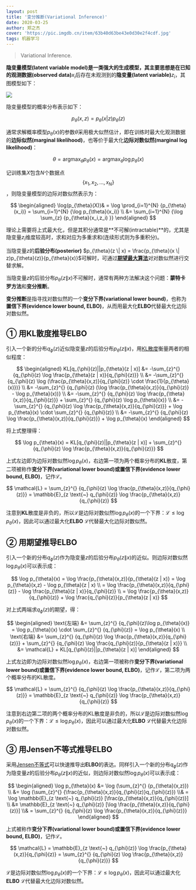 ```yaml
---
layout: post
title: '变分推断(Variational Inference)'
date: 2020-03-25
author: 郑之杰
cover: 'https://pic.imgdb.cn/item/63b40d63be43e0d30e2f4cdf.jpg'
tags: 机器学习
---
```


> Variational Inference.

**隐变量模型(latent variable model)**是一类强大的生成模型，其主要思想是在已知的**观测数据(observed data)**$x_i$后存在未观测到的**隐变量(latent variable)**$z_i$，其图模型如下：

![](http://adamlineberry.ai/images/vae/graphical-model.png)

隐变量模型的概率分布表示如下：

$$ p_{\theta}(x,z) = p_{\theta}(x | z)p_{\theta}(z) $$

通常求解概率模型$p_{\theta}(x)$的参数$\theta$采用极大似然估计，即在训练时最大化观测数据的**边际似然(marginal likelihood)**，也等价于最大化**边际对数似然(marginal log likelihood)**：

$$ \theta = \mathop{\arg \max}_{\theta} p_{\theta}(x) = \mathop{\arg \max}_{\theta} \log p_{\theta}(x) $$

记训练集$X$包含$N$个数据点$$\{x_1,x_2,...,x_N\}$$，则隐变量模型的边际对数似然表示为：

$$ \begin{aligned} \log(p_{\theta}(X))& = \log \prod_{i=1}^{N} {p_{\theta}(x_i)} = \sum_{i=1}^{N} {\log p_{\theta}(x_i)} \\ &= \sum_{i=1}^{N} {\log \sum_{z} {p_{\theta}(x_i,z_i) }} \end{aligned} $$

理论上需要将上式最大化，但是其积分通常是**不可解(intractable)**的，尤其是隐变量$z_i$维度较高时，求和对应为多重求和(连续形式则为多重积分)。

当隐变量$z$的**后验分布(posterior)** $p_{\theta}(z \| x) = \frac{p_{\theta}(x \| z)p_{\theta}(z)}{p_{\theta}(x)}$可解时，可通过[**期望最大算法**](https://0809zheng.github.io/2020/03/26/expectation-maximization.html)对对数似然进行交替求解。

当隐变量$z$的后验分布$p_{\theta}(z \| x)$不可解时，通常有两种方法解决这个问题：**蒙特卡罗方法**和**变分推断**。

**变分推断**是指寻找对数似然的一个**变分下界(variational lower bound)**，也称为**置信下界(evidence lower bound, ELBO)**，从而用最大化**ELBO**代替最大化边际对数似然。

## ① 用KL散度推导ELBO
引入一个新的分布$q_{\phi}(z)$近似隐变量$z$的后验分布$p_{\theta}(z \| x)$，用[KL散度](https://0809zheng.github.io/2020/02/03/kld.html)衡量两者的相似程度：

$$ \begin{aligned} KL[q_{\phi}(z)||p_{\theta}(z | x)] &= -\sum_{z}^{} {q_{\phi}(z) \log \frac{p_{\theta}(z | x)}{q_{\phi}(z)}} \\ &= -\sum_{z}^{} {q_{\phi}(z) \log (\frac{p_{\theta}(x,z)}{q_{\phi}(z)} \cdot \frac{1}{p_{\theta}(x)})} \\ &= -\sum_{z}^{} {q_{\phi}(z) (\log \frac{p_{\theta}(x,z)}{q_{\phi}(z)} - \log p_{\theta}(x))} \\ &= -\sum_{z}^{} {q_{\phi}(z) \log \frac{p_{\theta}(x,z)}{q_{\phi}(z)}} + \sum_{z}^{} {q_{\phi}(z) \log p_{\theta}(x)} \\ &= -\sum_{z}^{} {q_{\phi}(z) \log \frac{p_{\theta}(x,z)}{q_{\phi}(z)}} + \log p_{\theta}(x) \cdot \sum_{z}^{} {q_{\phi}(z)} \\ &= -\sum_{z}^{} {q_{\phi}(z) \log \frac{p_{\theta}(x,z)}{q_{\phi}(z)}} + \log p_{\theta}(x) \end{aligned} $$

将上式整理得：

$$ \log p_{\theta}(x) = KL[q_{\phi}(z)||p_{\theta}(z | x)] + \sum_{z}^{} {q_{\phi}(z) \log \frac{p_{\theta}(x,z)}{q_{\phi}(z)}} $$

上式左边即为边际对数似然$\log p_{\theta}(x)$，右边第一项为两个概率分布的**KL**散度，第二项被称作**变分下界(variational lower bound)**或**置信下界(evidence lower bound, ELBO)**，记作$\mathcal{L}$。

$$ \mathcal{L} = \sum_{z}^{} {q_{\phi}(z) \log \frac{p_{\theta}(x,z)}{q_{\phi}(z)}} = \mathbb{E}_{z \text{~} q_{\phi}(z)} \log \frac{p_{\theta}(x,z)}{q_{\phi}(z)} $$

注意到**KL**散度是非负的，所以$\mathcal{L}$是边际对数似然$\log p_{\theta}(x)$的一个下界：$\mathcal{L} ≤ \log p_{\theta}(x)$，因此可以通过最大化**ELBO** $\mathcal{L}$代替最大化边际对数似然。

## ② 用期望推导ELBO
引入一个新的分布$q_{\phi}(z)$作为隐变量$z$的后验分布$p_{\theta}(z \| x)$的近似。则边际对数似然$\log p_{\theta}(x)$可以表示成：

$$ \log p_{\theta}(x) = \log \frac{p_{\theta}(x,z)}{p_{\theta}(z | x)} = \log p_{\theta}(x,z) - \log p_{\theta}(z | x) \\ = \log \frac{p_{\theta}(x,z)}{q_{\phi}(z)} - \log \frac{p_{\theta}(z | x)}{q_{\phi}(z)} \\ = \log \frac{p_{\theta}(x,z)}{q_{\phi}(z)} + \log \frac{q_{\phi}(z)}{p_{\theta}(z | x)} $$

对上式两端求$q_{\phi}(z)$的期望，得：

$$ \begin{aligned} \text{左端} &= \sum_{z}^{} {q_{\phi}(z)\log p_{\theta}(x)} = \log p_{\theta}(x) \cdot \sum_{z}^{} {q_{\phi}(z)} = \log p_{\theta}(x) \\ \text{右端} &= \sum_{z}^{} {q_{\phi}(z) \log \frac{p_{\theta}(x,z)}{q_{\phi}(z)}} + \sum_{z}^{} {q_{\phi}(z) \log \frac{q_{\phi}(z)}{p_{\theta}(z | x)}} \\ &= \mathcal{L}  +  KL[q_{\phi}(z)||p_{\theta}(z | x)] \end{aligned} $$


上式左边即为边际对数似然$\log p_{\theta}(x)$，右边第一项被称作**变分下界(variational lower bound)**或**置信下界(evidence lower bound, ELBO)**，记作$\mathcal{L}$，第二项为两个概率分布的KL散度。

$$ \mathcal{L} = \sum_{z}^{} {q_{\phi}(z) \log \frac{p_{\theta}(x,z)}{q_{\phi}(z)}} = \mathbb{E}_{z \text{~} q_{\phi}(z)} \log \frac{p_{\theta}(x,z)}{q_{\phi}(z)} $$

注意到右边第二项的两个概率分布的KL散度是非负的，所以$\mathcal{L}$是边际对数似然$\log p_{\theta}(x)$的一个下界：$\mathcal{L} ≤ \log p_{\theta}(x)$，因此可以通过最大化**ELBO** $\mathcal{L}$代替最大化边际对数似然。

## ③ 用Jensen不等式推导ELBO
采用[Jensen不等式](https://0809zheng.github.io/2022/07/20/jenson.html)可以快速推导出**ELBO**的表达。同样引入一个新的分布$q_{\phi}(z)$作为隐变量$z$的后验分布$p_{\theta}(z \| x)$的近似，则边际对数似然$\log p_{\theta}(x)$可以表示成：

$$ \begin{aligned} \log p_{\theta}(x) &= \log (\sum_{z}^{} {p_{\theta}(x,z)}) \\ &= \log (\sum_{z}^{} {\frac{p_{\theta}(x,z)}{q_{\phi}(z)}q_{\phi}(z)}) \\& = \log \mathbb{E}_{z \text{~} q_{\phi}(z)} [\frac{p_{\theta}(x,z)}{q_{\phi}(z)}] \\ &≥ \mathbb{E}_{z \text{~} q_{\phi}(z)} [\log \frac{p_{\theta}(x,z)}{q_{\phi}(z)}] \\& = \sum_{z}^{} {q_{\phi}(z) \log \frac{p_{\theta}(x,z)}{q_{\phi}(z)}} \end{aligned} $$

上式被称作**变分下界(variational lower bound)**或**置信下界(evidence lower bound, ELBO)**，记作$\mathcal{L}$。

$$ \mathcal{L} = \mathbb{E}_{z \text{~} q_{\phi}(z)} \log \frac{p_{\theta}(x,z)}{q_{\phi}(z)} = \sum_{z}^{} {q_{\phi}(z) \log \frac{p_{\theta}(x,z)}{q_{\phi}(z)}} $$

$\mathcal{L}$是边际对数似然$\log p_{\theta}(x)$的一个下界：$\mathcal{L} ≤ \log p_{\theta}(x)$，因此可以通过最大化**ELBO** $\mathcal{L}$代替最大化边际对数似然。
